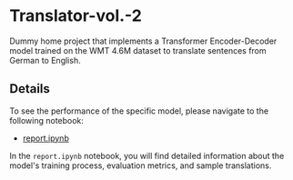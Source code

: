 # Translator-vol.-2

Dummy home project that implements a Transformer Encoder-Decoder model trained on the WMT 4.6M dataset to translate sentences from German to English.

## Details

To see the performance of the specific model, please navigate to the following notebook:

- [report.ipynb](notebooks/report.ipynb)

In the `report.ipynb` notebook, you will find detailed information about the model's training process, evaluation metrics, and sample translations.
